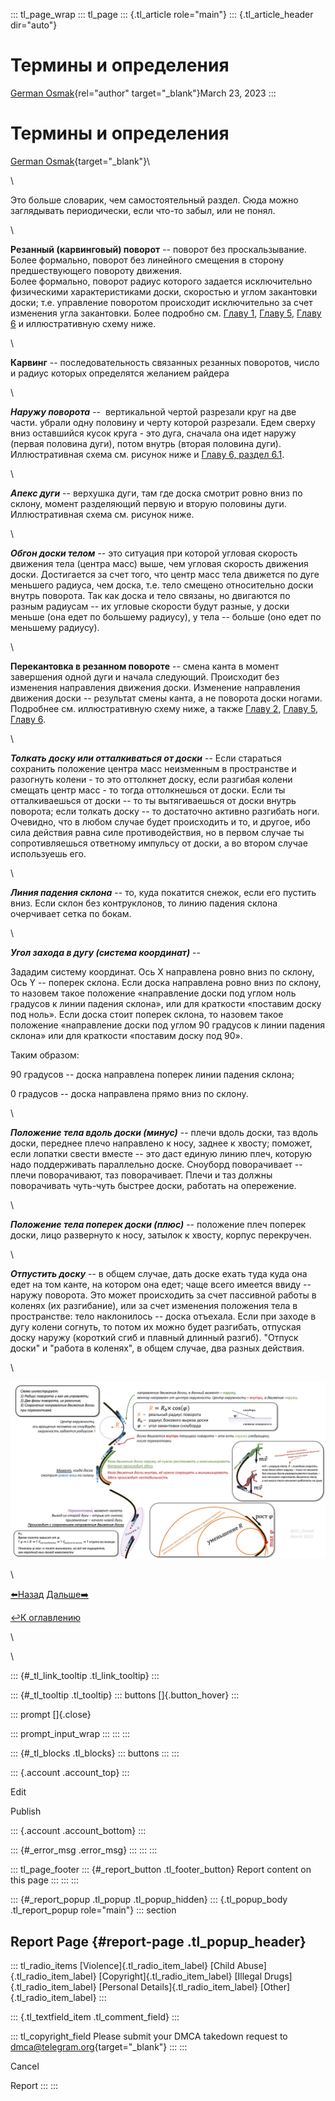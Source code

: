 ::: tl_page_wrap
::: tl_page
::: {.tl_article role="main"}
::: {.tl_article_header dir="auto"}
# Термины и определения

[German Osmak](https://t.me/GJ_Osmak){rel="author" target="_blank"}March
23, 2023
:::

# Термины и определения 

[German Osmak](https://t.me/GJ_Osmak){target="_blank"}\

\

Это больше словарик, чем самостоятельный раздел. Сюда можно заглядывать
периодически, если что-то забыл, или не понял.

\

**Резанный (карвинговый) поворот** -- поворот без проскальзывание.\
Более формально, поворот без линейного смещения в сторону
предшествующего повороту движения.\
Более формально, поворот радиус которого задается исключительно
физическими характеристиками доски, скоростью и углом закантовки доски;
т.е. управление поворотом происходит исключительно за счет изменения
угла закантовки. Более подробно см. [Главу 1](/O-katanii-s-gorki-03-20),
[Главу 5](/reasons-for-turns-03-22), [Главу 6](/force-03-23-3) и
иллюстративную схему ниже.

\

**Карвинг** -- последовательность связанных резанных поворотов, число и
радиус которых определятся желанием райдера

\

***Наружу поворота*** --  вертикальной чертой разрезали круг на две
части. убрали одну половину и черту которой разрезали. Едем сверху вниз
оставшийся кусок круга - это дуга, сначала она идет наружу (первая
половина дуги), потом внутрь (вторая половина дуги). Иллюстративная
схема см. рисунок ниже и [Главу 6, раздел
6.1](/force-03-23-3#6.1.-%D0%9B%D0%B8%D0%BD%D0%B5%D0%B9%D0%BD%D0%BE%D0%B5-%D1%83%D1%81%D0%BA%D0%BE%D1%80%D0%B5%D0%BD%D0%B8%D0%B5-%D1%81%D0%B2%D0%B5%D1%80%D1%85%D1%83-%D0%B2%D0%BD%D0%B8%D0%B7).

\

***Апекс дуги*** -- верхушка дуги, там где доска смотрит ровно вниз по
склону, момент разделяющий первую и вторую половины дуги. Иллюстративная
схема см. рисунок ниже.

\

***Обгон доски телом*** -- это ситуация при которой угловая скорость
движения тела (центра масс) выше, чем угловая скорость движения доски.
Достигается за счет того, что центр масс тела движется по дуге меньшего
радиуса, чем доска, т.е. тело смещено относительно доски внутрь
поворота. Так как доска и тело связаны, но двигаются по разным радиусам
-- их угловые скорости будут разные, у доски меньше (она едет по
большему радиусу), у тела -- больше (оно едет по меньшему радиусу).

\

**Перекантовка в резанном повороте** -- смена канта в момент завершения
одной дуги и начала следующий. Происходит без изменения направления
движения доски. Изменение направления движения доски -- результат смены
канта, а не поворота доски ногами. Подробнее см. иллюстративную схему
ниже, а также [Главу 2](/Kakim-dolzhno-byt-katanie-03-20), [Главу
5](/reasons-for-turns-03-22), [Главу 6](/force-03-23-3).

\

***Толкать доску или отталкиваться от доски*** -- Если стараться
сохранить положение центра масс неизменным в пространстве и разогнуть
колени - то это оттолкнет доску, если разгибая колени смещать центр
масс - то тогда оттолкнешься от доски. Если ты отталкиваешься от доски
-- то ты вытягиваешься от доски внутрь поворота; если толкать доску --
то достаточно активно разгибать ноги. Очевидно, что в любом случае будет
происходить и то, и другое, ибо сила действия равна силе
противодействия, но в первом случае ты сопротивляешься ответному
импульсу от доски, а во втором случае используешь его.

\

***Линия падения склона*** -- то, куда покатится снежок, если его
пустить вниз. Если склон без контруклонов, то линию падения склона
очерчивает сетка по бокам.

\

***Угол захода в дугу (система координат)*** --

Зададим систему координат. Ось X направлена ровно вниз по склону, Ось Y
-- поперек склона. Если доска направлена ровно вниз по склону, то
назовем такое положение «направление доски под углом ноль градусов к
линии падения склона», или для краткости «поставим доску под ноль». Если
доска стоит поперек склона, то назовем такое положение «направление
доски под углом 90 градусов к линии падения склона» или для краткости
«поставим доску под 90».

Таким образом:

90 градусов -- доска направлена поперек линии падения склона; 

0 градусов -- доска направлена прямо вниз по склону.

\

***Положение тела вдоль доски (минус)*** -- плечи вдоль доски, таз вдоль
доски, переднее плечо направлено к носу, заднее к хвосту; поможет, если
лопатки свести вместе -- это даст единую линию плеч, которую надо
поддерживать параллельно доске. Сноуборд поворачивает -- плечи
поворачивают, таз поворачивает. Плечи и таз должны поворачивать
чуть-чуть быстрее доски, работать на опережение.

\

***Положение тела поперек доски (плюс)*** -- положение плеч поперек
доски, лицо развернуто к носу, затылок к хвосту, корпус перекручен.

\

***Отпустить доску*** -- в общем случае, дать доске ехать туда куда она
едет на том канте, на котором она едет; чаще всего имеется ввиду --
наружу поворота. Это может происходить за счет пассивной работы в
коленях (их разгибание), или за счет изменения положения тела в
пространстве: тело наклонилось -- доска отъехала. Если при заходе в дугу
колени согнуть, то потом их можно будет разгибать, отпуская доску наружу
(короткий сгиб и плавный длинный разгиб). "Отпуск доски" и "работа в
коленях", в общем случае, два разных действия.

\

![image](/file/0b84a685365ce276c7869.jpg)

\

[⬅️Назад](/summary-04-14-3) [Дальше➡️](/important-03-29-3)

[↩️К оглавлению](/two-turns-hist-03-21)

\

<figure>

</figure>

\

::: {#_tl_link_tooltip .tl_link_tooltip}
:::

::: {#_tl_tooltip .tl_tooltip}
::: buttons
[]{.button_hover}
:::

::: prompt
[]{.close}

::: prompt_input_wrap
:::
:::
:::

::: {#_tl_blocks .tl_blocks}
::: buttons
:::
:::

::: {.account .account_top}
:::

Edit

Publish

::: {.account .account_bottom}
:::

::: {#_error_msg .error_msg}
:::
:::
:::

::: tl_page_footer
::: {#_report_button .tl_footer_button}
Report content on this page
:::
:::
:::

::: {#_report_popup .tl_popup .tl_popup_hidden}
::: {.tl_popup_body .tl_report_popup role="main"}
::: section
## Report Page {#report-page .tl_popup_header}

::: tl_radio_items
[Violence]{.tl_radio_item_label} [Child Abuse]{.tl_radio_item_label}
[Copyright]{.tl_radio_item_label} [Illegal Drugs]{.tl_radio_item_label}
[Personal Details]{.tl_radio_item_label} [Other]{.tl_radio_item_label}
:::

::: {.tl_textfield_item .tl_comment_field}
:::

::: tl_copyright_field
Please submit your DMCA takedown request to
[dmca@telegram.org](mailto:dmca@telegram.org?subject=Report%20to%20Telegraph%20page%20%22%D0%A2%D0%B5%D1%80%D0%BC%D0%B8%D0%BD%D1%8B%20%D0%B8%20%D0%BE%D0%BF%D1%80%D0%B5%D0%B4%D0%B5%D0%BB%D0%B5%D0%BD%D0%B8%D1%8F%22&body=Reported%20page%3A%20https%3A%2F%2Ftelegra.ph%2Fdefinitions-03-23%0A%0A%0A){target="_blank"}
:::
:::

Cancel

Report
:::
:::
